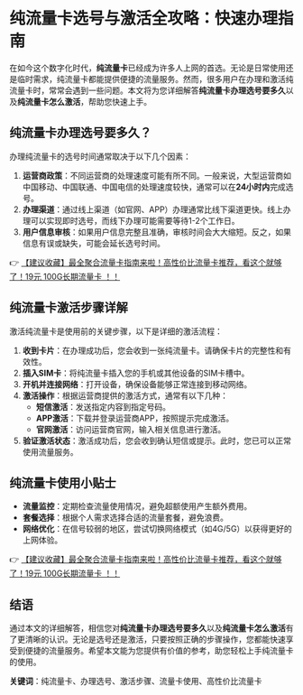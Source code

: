 # 纯流量卡选号与激活全攻略：快速办理指南

在如今这个数字化时代，**纯流量卡**已经成为许多人上网的首选。无论是日常使用还是临时需求，纯流量卡都能提供便捷的流量服务。然而，很多用户在办理和激活纯流量卡时，常常会遇到一些问题。本文将为您详细解答**纯流量卡办理选号要多久**以及**纯流量卡怎么激活**，帮助您快速上手。

## 纯流量卡办理选号要多久？

办理纯流量卡的选号时间通常取决于以下几个因素：

1. **运营商政策**：不同运营商的处理速度可能有所不同。一般来说，大型运营商如中国移动、中国联通、中国电信的处理速度较快，通常可以在**24小时内**完成选号。
2. **办理渠道**：通过线上渠道（如官网、APP）办理通常比线下渠道更快。线上办理可以实现即时选号，而线下办理可能需要等待1-2个工作日。
3. **用户信息审核**：如果用户信息完整且准确，审核时间会大大缩短。反之，如果信息有误或缺失，可能会延长选号时间。

👉 [【建议收藏】最全聚合流量卡指南来啦！高性价比流量卡推荐，看这个就够了！19元 100G长期流量卡 ！！](https://bit.ly/Liuliangka)

## 纯流量卡激活步骤详解

激活纯流量卡是使用前的关键步骤，以下是详细的激活流程：

1. **收到卡片**：在办理成功后，您会收到一张纯流量卡。请确保卡片的完整性和有效性。
2. **插入SIM卡**：将纯流量卡插入您的手机或其他设备的SIM卡槽中。
3. **开机并连接网络**：打开设备，确保设备能够正常连接到移动网络。
4. **激活操作**：根据运营商提供的激活方式，通常有以下几种：
   - **短信激活**：发送指定内容到指定号码。
   - **APP激活**：下载并登录运营商APP，按照提示完成激活。
   - **官网激活**：访问运营商官网，输入相关信息进行激活。
5. **验证激活状态**：激活成功后，您会收到确认短信或提示。此时，您已可以正常使用流量服务。

## 纯流量卡使用小贴士

- **流量监控**：定期检查流量使用情况，避免超额使用产生额外费用。
- **套餐选择**：根据个人需求选择合适的流量套餐，避免浪费。
- **网络优化**：在信号较弱的地区，尝试切换网络模式（如4G/5G）以获得更好的上网体验。

👉 [【建议收藏】最全聚合流量卡指南来啦！高性价比流量卡推荐，看这个就够了！19元 100G长期流量卡 ！！](https://bit.ly/Liuliangka)

## 结语

通过本文的详细解答，相信您对**纯流量卡办理选号要多久**以及**纯流量卡怎么激活**有了更清晰的认识。无论是选号还是激活，只要按照正确的步骤操作，您都能快速享受到便捷的流量服务。希望本文能为您提供有价值的参考，助您轻松上手纯流量卡的使用。

**关键词**：纯流量卡、办理选号、激活步骤、流量卡使用、高性价比流量卡